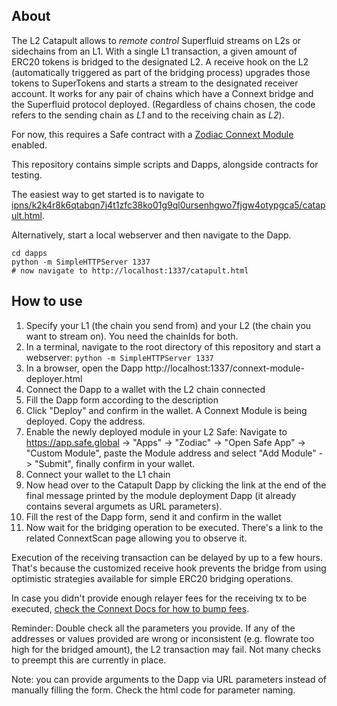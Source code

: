 ## About

The L2 Catapult allows to _remote control_ Superfluid streams on L2s or sidechains from an L1.
With a single L1 transaction, a given amount of ERC20 tokens is bridged to the designated L2.
A receive hook on the L2 (automatically triggered as part of the bridging process) upgrades those tokens to SuperTokens and starts a stream to the designated receiver account.
It works for any pair of chains which have a Connext bridge and the Superfluid protocol deployed.
(Regardless of chains chosen, the code refers to the sending chain as _L1_ and to the receiving chain as _L2_).

For now, this requires a Safe contract with a [Zodiac Connext Module](https://github.com/gnosis/zodiac-module-connext) enabled.

This repository contains simple scripts and Dapps, alongside contracts for testing.

The easiest way to get started is to navigate to [ipns/k2k4r8k6qtabqn7j4t1zfc38ko01g9ql0ursenhgwo7fjgw4otypgca5/catapult.html](https://cloudflare-ipfs.com/ipns/k2k4r8k6qtabqn7j4t1zfc38ko01g9ql0ursenhgwo7fjgw4otypgca5/catapult.html).

Alternatively, start a local webserver and then navigate to the Dapp.
```
cd dapps
python -m SimpleHTTPServer 1337
# now navigate to http://localhost:1337/catapult.html
```

## How to use

1.  Specify your L1 (the chain you send from) and your L2 (the chain you want to stream on). You need the chainIds for both.
2.  In a terminal, navigate to the root directory of this repository and start a webserver: `python -m SimpleHTTPServer 1337`
3.  In a browser, open the Dapp http://localhost:1337/connext-module-deployer.html
4.  Connect the Dapp to a wallet with the L2 chain connected
5.  Fill the Dapp form according to the description
5.  Click "Deploy" and confirm in the wallet. A Connext Module is being deployed. Copy the address.
6.  Enable the newly deployed module in your L2 Safe: Navigate to https://app.safe.global -> "Apps" -> "Zodiac" -> "Open Safe App" -> "Custom Module", paste the Module address and select "Add Module" -> "Submit", finally confirm in your wallet.
7.  Connect your wallet to the L1 chain
8.  Now head over to the Catapult Dapp by clicking the link at the end of the final message printed by the module deployment Dapp (it already contains several argumets as URL parameters).
9.  Fill the rest of the Dapp form, send it and confirm in the wallet
10. Now wait for the bridging operation to be executed. There's a link to the related ConnextScan page allowing you to observe it.

Execution of the receiving transaction can be delayed by up to a few hours. That's because the customized receive hook prevents the bridge from using optimistic strategies available for simple ERC20 bridging operations.

In case you didn't provide enough relayer fees for the receiving tx to be executed, [check the Connext Docs for how to bump fees](https://docs.connext.network/developers/guides/estimating-fees#bumping-relayer-fees).

Reminder:
Double check all the parameters you provide. If any of the addresses or values provided are wrong or inconsistent (e.g. flowrate too high for the bridged amount), the L2 transaction may fail. Not many checks to preempt this are currently in place.

Note: you can provide arguments to the Dapp via URL parameters instead of manually filling the form. Check the html code for parameter naming.
